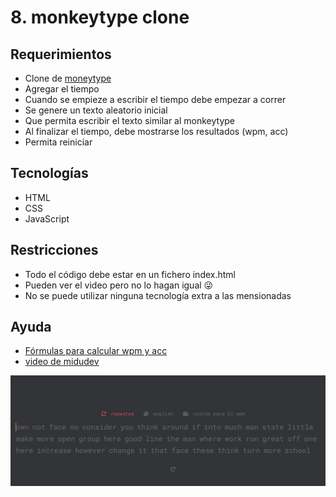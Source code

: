 # 8. monkeytype clone

## Requerimientos

- Clone de [moneytype](https://monkeytype.com/)
- Agregar el tiempo
- Cuando se empieze a escribir el tiempo debe empezar a correr
- Se genere un texto aleatorio inicial
- Que permita escribir el texto similar al monkeytype
- Al finalizar el tiempo, debe mostrarse los resultados (wpm, acc)
- Permita reiniciar

## Tecnologías

- HTML
- CSS
- JavaScript

## Restricciones

- Todo el código debe estar en un fichero index.html
- Pueden ver el video pero no lo hagan igual 😜
- No se puede utilizar ninguna tecnología extra a las mensionadas

## Ayuda

- [Fórmulas para calcular wpm y acc](https://typingcom.helpscoutdocs.com/article/205-how-wpm-words-per-minute-and-accuracy-are-calculated-teacher-student#:~:text=A%20%22word%22%20is%20equivalent%20to,%2F%202%20min%20%3D%2030%20WPM.)
- [video de midudev](https://www.youtube.com/watch?v=157qVlTelOg)

![example](./example.png)
